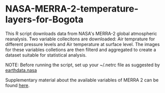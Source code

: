 # NASA-MERRA-2-temperature-layers-for-Bogota

This R script downloads data from NASA's MERRA-2 global atmospheric reanalysis. 
Two variable collecitons are downloaded: Air temprature for different pressure levels and Air temperature at surface level.
The images for these variables colletions are then filterd and aggregated to create a dataset suitable for statistical analysis.

NOTE: Before running the script, set up your ~/.netrc file as suggested by [earthdata.nasa](https://wiki.earthdata.nasa.gov/display/EL/How+To+Access+Data+With+cURL+And+Wget)

Supplementary material about the available variables of MERRA 2 can be found [here](https://goldsmr4.gesdisc.eosdis.nasa.gov/data/MERRA2_MONTHLY/M2C0NXASM.5.12.4/doc/MERRA2.README.pdf).


